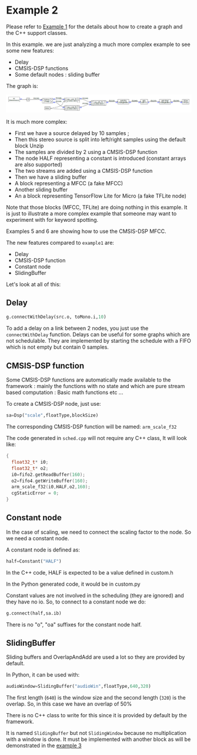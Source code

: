 # Example 2

Please refer to [Example 1](example1.md) for the details about how to create a graph and the C++ support classes.

In this example. we are just analyzing a much more complex example to see some new features:

- Delay
- CMSIS-DSP functions
- Some default nodes : sliding buffer 

The graph is:

![graph2](docassets/graph2.PNG)

It is much more complex:

- First we have a source delayed by 10 samples ;
- Then this stereo source is split into left/right samples using the default block Unzip 
- The samples are divided by 2 using a CMSIS-DSP function
- The node HALF representing a constant is introduced (constant arrays are also supported)
- The two streams are added using a CMSIS-DSP function
- Then we have a sliding buffer 
- A block representing a MFCC (a fake MFCC)
- Another sliding buffer
- An a block representing TensorFlow Lite for Micro (a fake TFLite node)

Note that those blocks (MFCC, TFLite) are doing nothing in this example. It is just to illustrate a more complex example that someone may want to experiment with for keyword spotting.

Examples 5 and 6 are showing how to use the CMSIS-DSP MFCC.

The new features compared to `example1` are:

- Delay
- CMSIS-DSP function
- Constant node 
- SlidingBuffer

Let's look at all of this:

## Delay

```python
g.connectWithDelay(src.o, toMono.i,10)
```



To add a delay on a link between 2 nodes, you just use the `connectWithDelay` function. Delays can be useful for some graphs which are not schedulable. They are implemented by starting the schedule with a FIFO which is not empty but contain 0 samples.

## CMSIS-DSP function

Some CMSIS-DSP functions are automatically made available to the framework : mainly the functions with no state and which are pure stream based computation : Basic math functions etc ...

To create a CMSIS-DSP node, just use:

```python
sa=Dsp("scale",floatType,blockSize)
```

The corresponding CMSIS-DSP function will be named: `arm_scale_f32`

The code generated in `sched.cpp` will not require any C++ class, It will look like:

```C++
{
  float32_t* i0;
  float32_t* o2;
  i0=fifo2.getReadBuffer(160);
  o2=fifo4.getWriteBuffer(160);
  arm_scale_f32(i0,HALF,o2,160);
  cgStaticError = 0;
}
```



## Constant node 

In the case of scaling, we need to connect the scaling factor to the node. So we need a constant node. 

A constant node is defined as:

```python
half=Constant("HALF")
```



In the C++ code, HALF is expected to be a value defined in custom.h

In the Python generated code, it would be in custom.py 

Constant values are not involved in the scheduling (they are ignored) and they have no io. So, to connect to a constant node we do:

```python
g.connect(half,sa.ib)
```

There is no "o", "oa" suffixes for the constant node half.

## SlidingBuffer 

Sliding buffers and OverlapAndAdd are used  a lot so they are provided by default.

In Python, it can be used with:

```python
audioWindow=SlidingBuffer("audioWin",floatType,640,320)
```

The first length (`640`) is the window size and the second length (`320`) is the overlap. So, in this case we have an overlap of 50%

There is no C++ class to write for this since it is provided by default by the framework.

It is named `SlidingBuffer` but not `SlidingWindow` because no multiplication with a window is done. It must be implemented with another block as will be demonstrated in the [example 3](example3.md)

